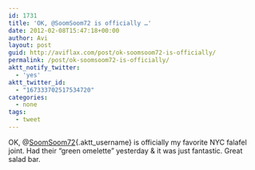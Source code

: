 ```yaml
---
id: 1731
title: 'OK, @SoomSoom72 is officially …'
date: 2012-02-08T15:47:18+00:00
author: Avi
layout: post
guid: http://aviflax.com/post/ok-soomsoom72-is-officially/
permalink: /post/ok-soomsoom72-is-officially/
aktt_notify_twitter:
  - 'yes'
aktt_twitter_id:
  - "167333702517534720"
categories:
  - none
tags:
  - tweet
---
```

OK, @[SoomSoom72](http://twitter.com/SoomSoom72){.aktt_username} is officially my favorite NYC falafel joint. Had their “green omelette” yesterday & it was just fantastic. Great salad bar.